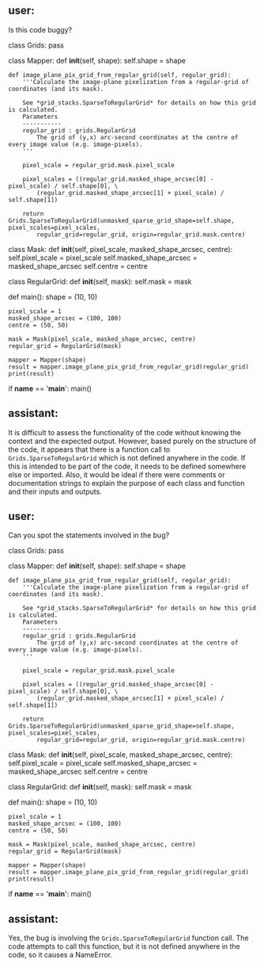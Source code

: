 ## user:
Is this code buggy?



















class Grids:
    pass


class Mapper:
    def __init__(self, shape):
        self.shape = shape
    
    def image_plane_pix_grid_from_regular_grid(self, regular_grid):
        '''Calculate the image-plane pixelization from a regular-grid of coordinates (and its mask).

        See *grid_stacks.SparseToRegularGrid* for details on how this grid is calculated.
        Parameters
        -----------
        regular_grid : grids.RegularGrid
            The grid of (y,x) arc-second coordinates at the centre of every image value (e.g. image-pixels).
        '''
        
        pixel_scale = regular_grid.mask.pixel_scale
        
        pixel_scales = ((regular_grid.masked_shape_arcsec[0] - pixel_scale) / self.shape[0], \
            (regular_grid.masked_shape_arcsec[1] + pixel_scale) / self.shape[1])
        
        return Grids.SparseToRegularGrid(unmasked_sparse_grid_shape=self.shape, pixel_scales=pixel_scales, 
            regular_grid=regular_grid, origin=regular_grid.mask.centre)


class Mask:
    def __init__(self, pixel_scale, masked_shape_arcsec, centre):
        self.pixel_scale = pixel_scale
        self.masked_shape_arcsec = masked_shape_arcsec
        self.centre = centre


class RegularGrid:
    def __init__(self, mask):
        self.mask = mask


def main():
    shape = (10, 10)
    
    pixel_scale = 1
    masked_shape_arcsec = (100, 100)
    centre = (50, 50)
    
    mask = Mask(pixel_scale, masked_shape_arcsec, centre)
    regular_grid = RegularGrid(mask)
    
    mapper = Mapper(shape)
    result = mapper.image_plane_pix_grid_from_regular_grid(regular_grid)
    print(result)


if __name__ == '__main__':
    main()

## assistant:
It is difficult to assess the functionality of the code without knowing the context and the expected output. However, based purely on the structure of the code, it appears that there is a function call to `Grids.SparseToRegularGrid` which is not defined anywhere in the code. If this is intended to be part of the code, it needs to be defined somewhere else or imported. Also, it would be ideal if there were comments or documentation strings to explain the purpose of each class and function and their inputs and outputs.

## user:
Can you spot the statements involved in the bug?



















class Grids:
    pass


class Mapper:
    def __init__(self, shape):
        self.shape = shape
    
    def image_plane_pix_grid_from_regular_grid(self, regular_grid):
        '''Calculate the image-plane pixelization from a regular-grid of coordinates (and its mask).

        See *grid_stacks.SparseToRegularGrid* for details on how this grid is calculated.
        Parameters
        -----------
        regular_grid : grids.RegularGrid
            The grid of (y,x) arc-second coordinates at the centre of every image value (e.g. image-pixels).
        '''
        
        pixel_scale = regular_grid.mask.pixel_scale
        
        pixel_scales = ((regular_grid.masked_shape_arcsec[0] - pixel_scale) / self.shape[0], \
            (regular_grid.masked_shape_arcsec[1] + pixel_scale) / self.shape[1])
        
        return Grids.SparseToRegularGrid(unmasked_sparse_grid_shape=self.shape, pixel_scales=pixel_scales, 
            regular_grid=regular_grid, origin=regular_grid.mask.centre)


class Mask:
    def __init__(self, pixel_scale, masked_shape_arcsec, centre):
        self.pixel_scale = pixel_scale
        self.masked_shape_arcsec = masked_shape_arcsec
        self.centre = centre


class RegularGrid:
    def __init__(self, mask):
        self.mask = mask


def main():
    shape = (10, 10)
    
    pixel_scale = 1
    masked_shape_arcsec = (100, 100)
    centre = (50, 50)
    
    mask = Mask(pixel_scale, masked_shape_arcsec, centre)
    regular_grid = RegularGrid(mask)
    
    mapper = Mapper(shape)
    result = mapper.image_plane_pix_grid_from_regular_grid(regular_grid)
    print(result)


if __name__ == '__main__':
    main()

## assistant:
Yes, the bug is involving the `Grids.SparseToRegularGrid` function call. The code attempts to call this function, but it is not defined anywhere in the code, so it causes a NameError.

